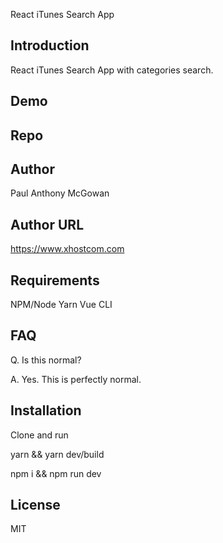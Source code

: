 React iTunes Search App

## Introduction

React iTunes Search App with categories search.

## Demo



## Repo



## Author

Paul Anthony  McGowan

## Author URL

https://www.xhostcom.com

## Requirements

NPM/Node
 Yarn
Vue CLI

## FAQ

Q. Is this normal?

A. Yes. This is perfectly normal.

## Installation

Clone and run 

yarn && yarn dev/build

npm i && npm run dev

## License

MIT

